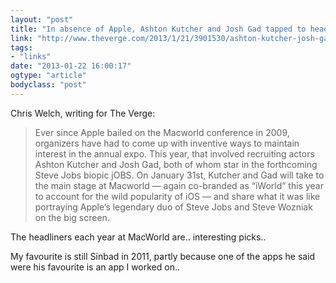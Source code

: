 ```yaml
---
layout: "post"
title: "In absence of Apple, Ashton Kutcher and Josh Gad tapped to headline Macworld 2013"
link: "http://www.theverge.com/2013/1/21/3901530/ashton-kutcher-josh-gad-to-appear-at-macworld"
tags: 
- "links"
date: "2013-01-22 16:00:17"
ogtype: "article"
bodyclass: "post"
---
```


Chris Welch, writing for The Verge:

> Ever since Apple bailed on the Macworld conference in 2009, organizers have had to come up with inventive ways to maintain interest in the annual expo. This year, that involved recruiting actors Ashton Kutcher and Josh Gad, both of whom star in the forthcoming Steve Jobs biopic jOBS. On January 31st, Kutcher and Gad will take to the main stage at Macworld — again co-branded as “iWorld” this year to account for the wild popularity of iOS — and share what it was like portraying Apple’s legendary duo of Steve Jobs and Steve Wozniak on the big screen.

The headliners each year at MacWorld are.. interesting picks..

My favourite is still Sinbad in 2011, partly because one of the apps he said were his favourite is an app I worked on..